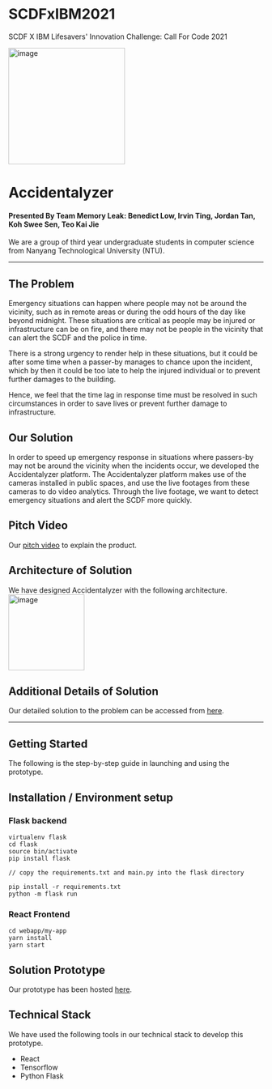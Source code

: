 # SCDFxIBM2021
SCDF X IBM Lifesavers' Innovation Challenge: Call For Code 2021

<img height="230" alt="image" src=https://user-images.githubusercontent.com/48685014/121552459-12164100-ca43-11eb-8a34-131bf0e19943.png> 

# Accidentalyzer
#### Presented By Team Memory Leak: Benedict Low, Irvin Ting, Jordan Tan, Koh Swee Sen, Teo Kai Jie
We are a group of third year undergraduate students in computer science from Nanyang Technological University (NTU).

-----
## The Problem
Emergency situations can happen where people may not be around the vicinity, such as in remote areas or during the odd hours of the day like beyond midnight. These situations are critical as people may be injured or infrastructure can be on fire, and there may not be people in the vicinity that can alert the SCDF and the police in time.

There is a strong urgency to render help in these situations, but it could be after some time when a passer-by manages to chance upon the incident, which by then it could be too late to help the injured individual or to prevent further damages to the building.

Hence, we feel that the time lag in response time must be resolved in such circumstances in order to save lives or prevent further damage to infrastructure.

## Our Solution
In order to speed up emergency response in situations where passers-by may not be around the vicinity when the incidents occur, we developed the Accidentalyzer platform. The Accidentalyzer platform makes use of the cameras installed in public spaces, and use the live footages from these cameras to do video analytics. Through the live footage, we want to detect emergency situations and alert the SCDF more quickly.

## Pitch Video
Our [pitch video]() to explain the product.

## Architecture of Solution
We have designed Accidentalyzer with the following architecture.
<img height="150" alt="image" src=https://user-images.githubusercontent.com/48685014/121551042-df1f7d80-ca41-11eb-9430-2fa774a082e6.png> 

## Additional Details of Solution
Our detailed solution to the problem can be accessed from [here](https://docs.google.com/document/d/12fKjA-bDnPPvvqrT0bRfAYwgy-JynCU1R4z0ZPEEsbg/edit).

-----
## Getting Started
The following is the step-by-step guide in launching and using the prototype.

## Installation / Environment setup

### Flask backend
```
virtualenv flask
cd flask
source bin/activate
pip install flask

// copy the requirements.txt and main.py into the flask directory

pip install -r requirements.txt
python -m flask run
```

### React Frontend
```
cd webapp/my-app
yarn install
yarn start
```

## Solution Prototype
Our prototype has been hosted [here]().

## Technical Stack
We have used the following tools in our technical stack to develop this prototype.
* React
* Tensorflow
* Python Flask
